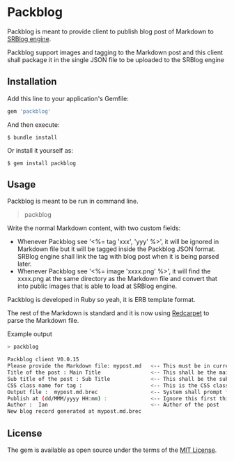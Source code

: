 # Packblog

Packblog is meant to provide client to publish blog post of Markdown to [SRBlog engine](https://github.com/cameronian/SRBlog).

Packblog support images and tagging to the Markdown post and this client shall package it in the single JSON file to be uploaded to the SRBlog engine

## Installation

Add this line to your application's Gemfile:

```ruby
gem 'packblog'
```

And then execute:

    $ bundle install

Or install it yourself as:

    $ gem install packblog

## Usage

Packblog is meant to be run in command line. 

> packblog

Write the normal Markdown content, with two custom fields:
* Whenever Packblog see '<%= tag 'xxx', 'yyy' %>', it will be ignored in Markdown file but it will be tagged inside the Packblog JSON format. SRBlog engine shall link the tag with blog post when it is being parsed later.
* Whenever Packblog see '<%= image 'xxxx.png' %>', it will find the xxxx.png at the same directory as the Markdown file and convert that into public images that is able to load at SRBlog engine.

Packblog is developed in Ruby so yeah, it is ERB template format.

The rest of the Markdown is standard and it is now using [Redcarpet](https://github.com/vmg/redcarpet) to parse the Markdown file.

Example output
```sh
> packblog

Packblog client V0.0.15
Please provide the Markdown file: mypost.md   <-- This must be in current directory
Title of the post : Main Title                <-- This shall be the main title
Sub title of the post : Sub Title             <-- This shall be the sub title
CSS class name for tag :                      <-- This is the CSS class name of the tag. Very likely shall be gone in next cycle
Output file :  mypost.md.brec                 <-- System shall prompt for output file 
Publish at (dd/MMM/yyyy HH:mm) :              <-- Ignore this first this is not parsed
Author :  Ian                                 <-- Author of the post
New blog record generated at mypost.md.brec
```


## License

The gem is available as open source under the terms of the [MIT License](https://opensource.org/licenses/MIT).

